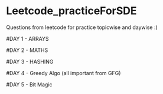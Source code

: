 # Leetcode_practiceForSDE
Questions from leetcode for practice topicwise and daywise :)

#DAY 1 - ARRAYS

#DAY 2 - MATHS

#DAY 3 - HASHING

#DAY 4 - Greedy Algo (all important from GFG)

#DAY 5 - Bit Magic

